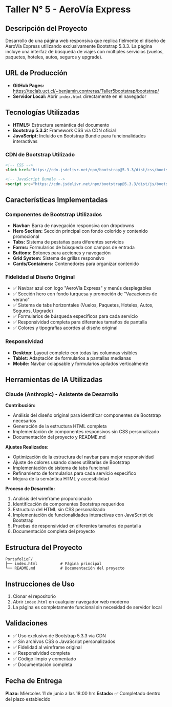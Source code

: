 # Taller N° 5 - AeroVía Express

## Descripción del Proyecto
Desarrollo de una página web responsiva que replica fielmente el diseño de AeroVía Express utilizando exclusivamente Bootstrap 5.3.3. La página incluye una interfaz de búsqueda de viajes con múltiples servicios (vuelos, paquetes, hoteles, autos, seguros y upgrade).

## URL de Producción
- **GitHub Pages:** https://teclab.uct.cl/~benjamin.contreras/Taller5bootstrap/bootstrap/
- **Servidor Local:** Abrir `index.html` directamente en el navegador

## Tecnologías Utilizadas
- **HTML5:** Estructura semántica del documento
- **Bootstrap 5.3.3:** Framework CSS vía CDN oficial
- **JavaScript:** Incluido en Bootstrap Bundle para funcionalidades interactivas

### CDN de Bootstrap Utilizado
```html
<!-- CSS -->
<link href="https://cdn.jsdelivr.net/npm/bootstrap@5.3.3/dist/css/bootstrap.min.css" rel="stylesheet" integrity="sha384-QWTKZyjpPEjISv5WaRU9OFeRpok6YctnYmDr5pNlyT2bRjXh0JMhjY6hW+ALEwIH" crossorigin="anonymous">

<!-- JavaScript Bundle -->
<script src="https://cdn.jsdelivr.net/npm/bootstrap@5.3.3/dist/js/bootstrap.bundle.min.js" integrity="sha384-YvpcrYf0tY3lHB60NNkmXc5s9fDVZLESaAA55NDzOxhy9GkcIdslK1eN7N6jIeHz" crossorigin="anonymous"></script>
```

## Características Implementadas

### Componentes de Bootstrap Utilizados
- **Navbar:** Barra de navegación responsiva con dropdowns
- **Hero Section:** Sección principal con fondo colorido y contenido promocional
- **Tabs:** Sistema de pestañas para diferentes servicios
- **Forms:** Formularios de búsqueda con campos de entrada
- **Buttons:** Botones para acciones y navegación
- **Grid System:** Sistema de grillas responsivo
- **Cards/Containers:** Contenedores para organizar contenido

### Fidelidad al Diseño Original
- ✅ Navbar azul con logo "AeroVía Express" y menús desplegables
- ✅ Sección hero con fondo turquesa y promoción de "Vacaciones de verano"
- ✅ Sistema de tabs horizontales (Vuelos, Paquetes, Hoteles, Autos, Seguros, Upgrade)
- ✅ Formularios de búsqueda específicos para cada servicio
- ✅ Responsividad completa para diferentes tamaños de pantalla
- ✅ Colores y tipografías acordes al diseño original

### Responsividad
- **Desktop:** Layout completo con todas las columnas visibles
- **Tablet:** Adaptación de formularios a pantallas medianas
- **Mobile:** Navbar colapsable y formularios apilados verticalmente

## Herramientas de IA Utilizadas

### Claude (Anthropic) - Asistente de Desarrollo
**Contribución:**
- Análisis del diseño original para identificar componentes de Bootstrap necesarios
- Generación de la estructura HTML completa
- Implementación de componentes responsivos sin CSS personalizado
- Documentación del proyecto y README.md

**Ajustes Realizados:**
- Optimización de la estructura del navbar para mejor responsividad
- Ajuste de colores usando clases utilitarias de Bootstrap
- Implementación de sistema de tabs funcional
- Refinamiento de formularios para cada servicio específico
- Mejora de la semántica HTML y accesibilidad

**Proceso de Desarrollo:**
1. Análisis del wireframe proporcionado
2. Identificación de componentes Bootstrap requeridos
3. Estructura del HTML sin CSS personalizado
4. Implementación de funcionalidades interactivas con JavaScript de Bootstrap
5. Pruebas de responsividad en diferentes tamaños de pantalla
6. Documentación completa del proyecto

## Estructura del Proyecto
```
PortafolioF/
├── index.html          # Página principal
└── README.md           # Documentación del proyecto
```

## Instrucciones de Uso
1. Clonar el repositorio
2. Abrir `index.html` en cualquier navegador web moderno
3. La página es completamente funcional sin necesidad de servidor local

## Validaciones
- ✅ Uso exclusivo de Bootstrap 5.3.3 vía CDN
- ✅ Sin archivos CSS o JavaScript personalizados
- ✅ Fidelidad al wireframe original
- ✅ Responsividad completa
- ✅ Código limpio y comentado
- ✅ Documentación completa

## Fecha de Entrega
**Plazo:** Miércoles 11 de junio a las 18:00 hrs
**Estado:** ✅ Completado dentro del plazo establecido 
